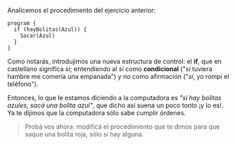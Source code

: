 Analicemos el procedimiento del ejercicio anterior:

```gobstones
program {
  if (hayBolitas(Azul)) {
    Sacar(Azul)
  } 
}
```

Como notarás, introdujimos una nueva estructura de control: el **if**, que en castellano significa _si_; entendiendo al _si_ como **condicional** ("_si_ tuviera hambre me comería una empanada") y no como afirmación ("_sí_, yo rompí el teléfono").

Entonces, lo que le estamos diciendo a la computadora es _"si hay bolitas azules, sacá una bolita azul"_, que dicho así suena un poco tonto ¡y lo es!. Ya te dijimos que la computadora sólo sabe cumplir órdenes.

> Probá vos ahora: modificá el procedimiento que te dimos para que saque una bolita roja, sólo _si_ hay alguna.